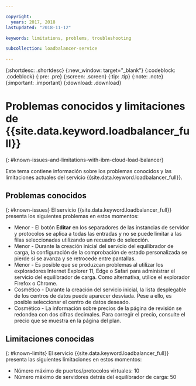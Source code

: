 ```yaml
---

copyright:
  years: 2017, 2018
lastupdated: "2018-11-12"

keywords: limitations, problems, troubleshooting

subcollection: loadbalancer-service

---
```


{:shortdesc: .shortdesc}
{:new_window: target="_blank"}
{:codeblock: .codeblock}
{:pre: .pre}
{:screen: .screen}
{:tip: .tip}
{:note: .note}
{:important: .important}
{:download: .download}

# Problemas conocidos y limitaciones de {{site.data.keyword.loadbalancer_full}}
{: #known-issues-and-limitations-with-ibm-cloud-load-balancer}

Este tema contiene información sobre los problemas conocidos y las limitaciones actuales del servicio {{site.data.keyword.loadbalancer_full}}.

## Problemas conocidos
{: #known-issues}
El servicio {{site.data.keyword.loadbalancer_full}} presenta los siguientes problemas en estos momentos:

* Menor - El botón **Editar** en los separadores de las instancias de servidor y protocolos se aplica a todas las entradas y no se puede limitar a las filas seleccionadas utilizando un recuadro de selección.
* Menor - Durante la creación inicial del servicio del equilibrador de carga, la configuración de la comprobación de estado personalizada se pierde si se avanza y se retrocede entre pantallas.
* Menor - Es posible que se produzcan problemas al utilizar los exploradores Internet Explorer 11, Edge o Safari para administrar el servicio del equilibrador de carga. Como alternativa, utilice el explorador Firefox o Chrome.
* Cosmético - Durante la creación del servicio inicial, la lista desplegable de los centros de datos puede aparecer desviada. Pese a ello, es posible seleccionar el centro de datos deseado.
* Cosmético - La información sobre precios de la página de revisión se redondea con dos cifras decimales. Para corregir el precio, consulte el precio que se muestra en la página del plan.

## Limitaciones conocidas
{: #known-limits}
El servicio {{site.data.keyword.loadbalancer_full}} presenta las siguientes limitaciones en estos momentos:

* Número máximo de puertos/protocolos virtuales: 10
* Número máximo de servidores detrás del equilibrador de carga: 50
